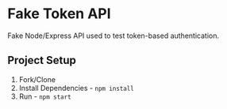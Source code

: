 # Fake Token API

Fake Node/Express API used to test token-based authentication.

## Project Setup

1. Fork/Clone
1. Install Dependencies - `npm install`
1. Run - `npm start`

